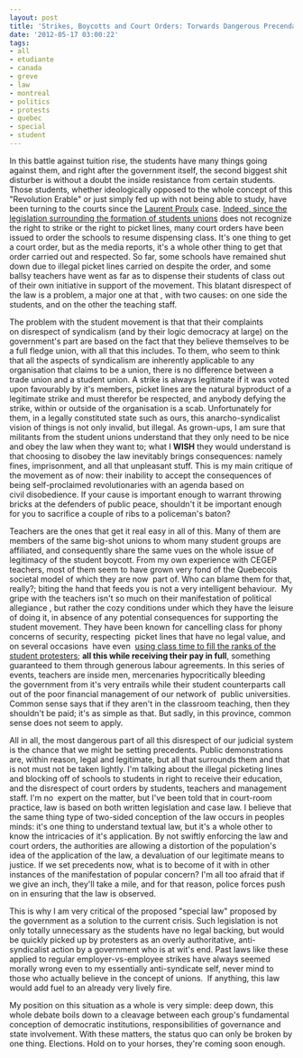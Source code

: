 ```yaml
---
layout: post
title: 'Strikes, Boycotts and Court Orders: Torwards Dangerous Precendants'
date: '2012-05-17 03:00:22'
tags:
- all
- etudiante
- canada
- greve
- law
- montreal
- politics
- protests
- quebec
- special
- student
---
```


In this battle against tuition rise, the students have many things going against them, and right after the government itself, the second biggest shit disturber is without a doubt the inside resistance from certain students. Those students, whether ideologically opposed to the whole concept of this "Revolution Erable" or just simply fed up with not being able to study, have been turning to the courts since the <a href="http://www.huffingtonpost.ca/2012/04/02/laurent-proulx-laval-universite-quebec-protest_n_1397363.html">Laurent Proulx</a> case. <a href="http://www2.publicationsduquebec.gouv.qc.ca/dynamicSearch/telecharge.php?type=2&amp;file=/A_3_01/A3_01.html">Indeed, since the legislation surrounding the formation of students unions</a> does not recognize the right to strike or the right to picket lines, many court orders have been issued to order the schools to resume dispensing class. It's one thing to get a court order, but as the media reports, it's a whole other thing to get that order carried out and respected. So far, some schools have remained shut down due to illegal picket lines carried on despite the order, and some ballsy teachers have went as far as to dispense their students of class out of their own initiative in support of the movement. This blatant disrespect of the law is a problem, a major one at that , with two causes: on one side the students, and on the other the teaching staff.

The problem with the student movement is that that their complaints on disrespect of syndicalism (and by their logic democracy at large) on the government's part are based on the fact that they believe themselves to be a full fledge union, with all that this includes. To them, who seem to think that all the aspects of syndicalism are inherently applicable to any organisation that claims to be a union, there is no difference between a trade union and a student union. A strike is always legitimate if it was voted upon favourably by it's members, picket lines are the natural byproduct of a legitimate strike and must therefor be respected, and anybody defying the strike, within or outside of the organisation is a scab. Unfortunately for them, in a legally constituted state such as ours, this anarcho-syndicalist vision of things is not only invalid, but illegal. As grown-ups, I am sure that militants from the student unions understand that they only need to be nice and obey the law when they want to; what I <strong>WISH</strong> they would understand is that choosing to disobey the law inevitably brings consequences: namely fines, imprisonment, and all that unpleasant stuff. This is my main critique of the movement as of now: their inability to accept the consequences of being self-proclaimed revolutionaries with an agenda based on civil disobedience. If your cause is important enough to warrant throwing bricks at the defenders of public peace, shouldn't it be important enough for you to sacrifice a couple of ribs to a policeman's baton?

Teachers are the ones that get it real easy in all of this. Many of them are members of the same big-shot unions to whom many student groups are affiliated, and consequently share the same vues on the whole issue of legitimacy of the student boycott. From my own experience with CEGEP teachers, most of them seem to have grown very fond of the Quebecois societal model of which they are now  part of. Who can blame them for that, really?; biting the hand that feeds you is not a very intelligent behaviour.  My gripe with the teachers isn't so much on their manifestation of political allegiance , but rather the cozy conditions under which they have the leisure of doing it, in absence of any potential consequences for supporting the student movement. They have been known for cancelling class for phony concerns of security, respecting  picket lines that have no legal value, and on several occasions  have even  <a href="http://www.youtube.com/watch?v=dtxaVncY1oM">using class time to fill the ranks of the student protesters</a>; <strong>all this while receiving their pay in full</strong>, something guaranteed to them through generous labour agreements. In this series of events, teachers are inside men, mercenaries hypocritically bleeding the government from it's very entrails while their student counterparts call out of the poor financial management of our network of  public universities. Common sense says that if they aren't in the classroom teaching, then they shouldn't be paid; it's as simple as that. But sadly, in this province, common sense does not seem to apply.

All in all, the most dangerous part of all this disrespect of our judicial system is the chance that we might be setting precedents. Public demonstrations are, within reason, legal and legitimate, but all that surrounds them and that is not must not be taken lightly. I'm talking about the illegal picketing lines and blocking off of schools to students in right to receive their education, and the disrespect of court orders by students, teachers and management staff. I'm no  expert on the matter, but I've been told that in court-room practice, law is based on both written legislation and case law. I believe that the same thing type of two-sided conception of the law occurs in peoples minds: it's one thing to understand textual law, but it's a whole other to know the intricacies of it's application. By not swiftly enforcing the law and court orders, the authorities are allowing a distortion of the population's idea of the application of the law, a devaluation of our legitimate means to justice. If we set precedents now, what is to become of it with in other instances of the manifestation of popular concern? I'm all too afraid that if we give an inch, they'll take a mile, and for that reason, police forces push on in ensuring that the law is observed.

This is why I am very critical of the proposed "special law" proposed by the government as a solution to the current crisis. Such legislation is not only totally unnecessary as the students have no legal backing, but would be quickly picked up by protesters as an overly authoritative, anti-syndicalist action by a government who is at wit's end. Past laws like these applied to regular employer-vs-employee strikes have always seemed morally wrong even to my essentially anti-syndicate self, never mind to those who actually believe in the concept of unions.  If anything, this law would add fuel to an already very lively fire.

My position on this situation as a whole is very simple: deep down, this whole debate boils down to a cleavage between each group's fundamental conception of democratic institutions, responsibilities of governance and state involvement. With these matters, the status quo can only be broken by one thing. Elections. Hold on to your horses, they're coming soon enough.